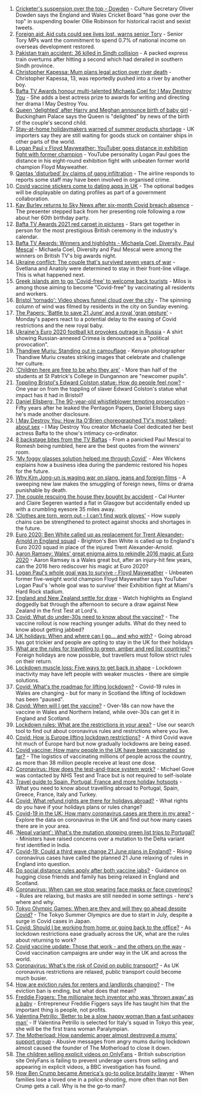 1. [Cricketer's suspension over the top - Dowden](https://www.bbc.co.uk/sport/cricket/57383097) - Culture Secretary Oliver Dowden says the England and Wales Cricket Board "has gone over the top" in suspending bowler Ollie Robinson for historical racist and sexist tweets.
2. [Foreign aid: Aid cuts could see lives lost, warns senior Tory](https://www.bbc.co.uk/news/uk-politics-57379699) - Senior Tory MPs want the commitment to spend 0.7% of national income on overseas development restored.
3. [Pakistan train accident: 36 killed in Sindh collision](https://www.bbc.co.uk/news/world-asia-57380615) - A packed express train overturns after hitting a second which had derailed in southern Sindh province.
4. [Christopher Kapessa: Mum plans legal action over river death](https://www.bbc.co.uk/news/uk-wales-57342780) - Christopher Kapessa, 13, was reportedly pushed into a river by another boy.
5. [Bafta TV Awards honour multi-talented Michaela Coel for I May Destroy You](https://www.bbc.co.uk/news/entertainment-arts-57331430) - She adds a best actress prize to awards for writing and directing her drama I May Destroy You.
6. [Queen 'delighted' after Harry and Meghan announce birth of baby girl](https://www.bbc.co.uk/news/uk-57380133) - Buckingham Palace says the Queen is "delighted" by news of the birth of the couple's second child.
7. [Stay-at-home holidaymakers warned of summer products shortage](https://www.bbc.co.uk/news/business-57379810) - UK importers say they are still waiting for goods stuck on container ships in other parts of the world.
8. [Logan Paul v Floyd Mayweather: YouTuber goes distance in exhibition fight with former champion](https://www.bbc.co.uk/sport/boxing/57381402) - YouTube personality Logan Paul goes the distance in his eight-round exhibition fight with unbeaten former world champion Floyd Mayweather.
9. [Qantas 'disturbed' by claims of gang infiltration](https://www.bbc.co.uk/news/world-australia-57379984) - The airline responds to reports some staff may have been involved in organised crime.
10. [Covid vaccine stickers come to dating apps in UK](https://www.bbc.co.uk/news/technology-57379034) - The optional badges will be displayable on dating profiles as part of a government collaboration.
11. [Kay Burley returns to Sky News after six-month Covid breach absence](https://www.bbc.co.uk/news/entertainment-arts-57356515) - The presenter stepped back from her presenting role following a row about her 60th birthday party.
12. [Bafta TV Awards 2021 red carpet in pictures](https://www.bbc.co.uk/news/entertainment-arts-57376490) - Stars get together in person for the most prestigious British ceremony in the industry's calendar.
13. [Bafta TV Awards: Winners and highlights - Michaela Coel, Diversity, Paul Mescal](https://www.bbc.co.uk/news/entertainment-arts-57379298) - Michaela Coel, Diversity and Paul Mescal were among the winners on British TV's big awards night.
14. [Ukraine conflict: The couple that's survived seven years of war](https://www.bbc.co.uk/news/world-europe-57379295) - Svetlana and Anatoly were determined to stay in their front-line village. This is what happened next.
15. [Greek islands aim to go 'Covid-free' to welcome back tourists](https://www.bbc.co.uk/news/world-europe-57363386) - Milos is among those aiming to become "Covid-free" by vaccinating all residents and workers.
16. [Bristol 'tornado': Video shows funnel cloud over the city](https://www.bbc.co.uk/news/uk-57379944) - The spinning column of wind was filmed by residents in the city on Sunday evening.
17. [The Papers: 'Battle to save 21 June' and a royal 'gran gesture'](https://www.bbc.co.uk/news/blogs-the-papers-57379684) - Monday's papers react to a potential delay to the easing of Covid restrictions and the new royal baby.
18. [Ukraine's Euro 2020 football kit provokes outrage in Russia](https://www.bbc.co.uk/news/world-europe-57379875) - A shirt showing Russian-annexed Crimea is denounced as a "political provocation".
19. [Thandiwe Muriu: Standing out in camouflage](https://www.bbc.co.uk/news/world-africa-57306150) - Kenyan photographer Thandiwe Muriu creates striking images that celebrate and challenge her culture.
20. ['Children here are free to be who they are'](https://www.bbc.co.uk/news/uk-northern-ireland-57349669) - More than half of the students at St Patrick's College in Dungannon are "newcomer pupils".
21. [Toppling Bristol's Edward Colston statue: How do people feel now?](https://www.bbc.co.uk/news/uk-england-bristol-57337123) - One year on from the toppling of slaver Edward Colston's statue what impact has it had in Bristol?
22. [Daniel Ellsberg: The 90-year-old whistleblower tempting prosecution](https://www.bbc.co.uk/news/world-us-canada-57341592) - Fifty years after he leaked the Pentagon Papers, Daniel Ellsberg says he's made another disclosure.
23. [I May Destroy You: How Ita O'Brien choreographed TV's most talked-about sex](https://www.bbc.co.uk/news/newsbeat-53350245) - I May Destroy You creator Michaela Coel dedicated her best actress Bafta to the show's intimacy co-ordinator.
24. [8 backstage bites from the TV Baftas](https://www.bbc.co.uk/news/entertainment-arts-57376765) - From a panicked Paul Mescal to Romesh being rumbled, here are the best quotes from the winners' room.
25. ['My foggy glasses solution helped me through Covid'](https://www.bbc.co.uk/news/business-57256776) - Alex Wickens explains how a business idea during the pandemic restored his hopes for the future.
26. [Why Kim Jong-un is waging war on slang, jeans and foreign films](https://www.bbc.co.uk/news/world-asia-57225936) - A sweeping new law makes the smuggling of foreign news, films or drama punishable by death.
27. [The couple rescuing the house they bought by accident](https://www.bbc.co.uk/news/uk-scotland-glasgow-west-57356617) - Cal Hunter and Claire Segeren wanted a flat in Glasgow but accidentally ended up with a crumbling eyesore 35 miles away.
28. ['Clothes are torn, worn out - I can't find work gloves'](https://www.bbc.co.uk/news/business-57253341) - How supply chains can be strengthened to protect against shocks and shortages in the future.
29. [Euro 2020: Ben White called up as replacement for Trent Alexander-Arnold in England squad](https://www.bbc.co.uk/sport/football/57381758) - Brighton's Ben White is called up to England's Euro 2020 squad in place of the injured Trent Alexander-Arnold.
30. [Aaron Ramsey: Wales' great enigma aims to rekindle 2016 magic at Euro 2020](https://www.bbc.co.uk/sport/football/57364456) - Aaron Ramsey is a Wales great but, after an injury-hit few years, can the 2016 hero rediscover his magic at Euro 2020?
31. [Logan Paul's whole goal was to survive - Floyd Mayweather](https://www.bbc.co.uk/sport/av/boxing/57384655) - Unbeaten former five-weight world champion Floyd Mayweather says YouTuber Logan Paul's 'whole goal was to survive' their Exhibition fight at Miami's Hard Rock stadium.
32. [England and New Zealand settle for draw](https://www.bbc.co.uk/sport/av/cricket/57379064) - Watch highlights as England doggedly bat through the afternoon to secure a draw against New Zealand in the first Test at Lord's.
33. [Covid: What do under-30s need to know about the vaccine?](https://www.bbc.co.uk/news/health-57273875) - The vaccine rollout is now reaching younger adults. What do they need to know about getting jabbed?
34. [UK holidays: When and where can I go... and who with?](https://www.bbc.co.uk/news/explainers-52646738) - Going abroad has got trickier and people are opting to stay in the UK for their holidays
35. [What are the rules for travelling to green, amber and red list countries?](https://www.bbc.co.uk/news/explainers-52544307) - Foreign holidays are now possible, but travellers must follow strict rules on their return.
36. [Lockdown muscle loss: Five ways to get back in shape](https://www.bbc.co.uk/news/uk-56887390) - Lockdown inactivity may have left people with weaker muscles - there are simple solutions.
37. [Covid: What's the roadmap for lifting lockdown?](https://www.bbc.co.uk/news/explainers-52530518) - Covid-19 rules in Wales are changing - but for many in Scotland the lifting of lockdown has been "paused".
38. [Covid: When will I get the vaccine?](https://www.bbc.co.uk/news/health-55045639) - Over-18s can now have the vaccine in Wales and Northern Ireland, while over-30s can get it in England and Scotland.
39. [Lockdown rules: What are the restrictions in your area?](https://www.bbc.co.uk/news/uk-54373904) - Use our search tool to find out about coronavirus rules and restrictions where you live.
40. [Covid: How is Europe lifting lockdown restrictions?](https://www.bbc.co.uk/news/explainers-53640249) - A third Covid wave hit much of Europe hard but now gradually lockdowns are being eased.
41. [Covid vaccine: How many people in the UK have been vaccinated so far?](https://www.bbc.co.uk/news/health-55274833) - The logistics of vaccinating millions of people across the country, as more than 38 million people receive at least one dose.
42. [Coronavirus: How does the test-and-trace system work?](https://www.bbc.co.uk/news/explainers-52442754) - Michael Gove was contacted by NHS Test and Trace but is not required to self-isolate
43. [Travel guide to Spain, Portugal, France and more holiday hotspots](https://www.bbc.co.uk/news/explainers-56997931) - What you need to know about travelling abroad to Portugal, Spain, Greece, France, Italy and Turkey.
44. [Covid: What refund rights are there for holidays abroad?](https://www.bbc.co.uk/news/business-51615412) - What rights do you have if your holidays plans or rules change?
45. [Covid-19 in the UK: How many coronavirus cases are there in my area?](https://www.bbc.co.uk/news/uk-51768274) - Explore the data on coronavirus in the UK and find out how many cases there are in your area.
46. ['Nepal variant': What's the mutation stopping green list trips to Portugal?](https://www.bbc.co.uk/news/health-57356109) - Ministers have raised concerns over a mutation to the Delta variant first identified in India.
47. [Covid-19: Could a third wave change 21 June plans in England?](https://www.bbc.co.uk/news/health-57328469) - Rising coronavirus cases have called the planned 21 June relaxing of rules in England into question.
48. [Do social distance rules apply after both vaccine jabs?](https://www.bbc.co.uk/news/uk-51506729) - Guidance on hugging close friends and family has being relaxed in England and Scotland.
49. [Coronavirus: When can we stop wearing face masks or face coverings?](https://www.bbc.co.uk/news/health-51205344) - Rules are relaxing, but masks are still needed in some settings - here's where and why.
50. [Tokyo Olympic Games: When are they and will they go ahead despite Covid?](https://www.bbc.co.uk/news/world-asia-57240044) - The Tokyo Summer Olympics are due to start in July, despite a surge in Covid cases in Japan.
51. [Covid: Should I be working from home or going back to the office?](https://www.bbc.co.uk/news/business-52567567) - As lockdown restrictions ease gradually across the UK, what are the rules about returning to work?
52. [Covid vaccine update: Those that work - and the others on the way](https://www.bbc.co.uk/news/health-51665497) - Covid vaccination campaigns are under way in the UK and across the world.
53. [Coronavirus: What's the risk of Covid on public transport?](https://www.bbc.co.uk/news/health-51736185) - As UK coronavirus restrictions are relaxed, public transport could become much busier.
54. [How are eviction rules for renters and landlords changing?](https://www.bbc.co.uk/news/explainers-53860154) - The eviction ban is ending, but what does that mean?
55. [Freddie Figgers: The millionaire tech inventor who was 'thrown away' as a baby](https://www.bbc.co.uk/news/stories-57081087) - Entrepreneur Freddie Figgers says life has taught him that the important thing is people, not profits.
56. [Valentina Petrillo: 'Better to be a slow happy woman than a fast unhappy man'](https://www.bbc.co.uk/news/stories-57338207) - If Valentina Petrillo is selected for Italy's squad in Tokyo this year, she will be the first trans woman Paralympian.
57. [The Motherload: How pandemic anger almost destroyed a mums' support group](https://www.bbc.co.uk/news/stories-57285368) - Abusive messages from angry mums during lockdown almost caused the founder of The Motherload to close it down.
58. [The children selling explicit videos on OnlyFans](https://www.bbc.co.uk/news/uk-57255983) - British subscription site OnlyFans is failing to prevent underage users from selling and appearing in explicit videos, a BBC investigation has found.
59. [How Ben Crump became America's go-to police brutality lawyer](https://www.bbc.co.uk/news/world-us-canada-57038162) - When families lose a loved one in a police shooting, more often than not Ben Crump gets a call. Why is he the go-to man?
